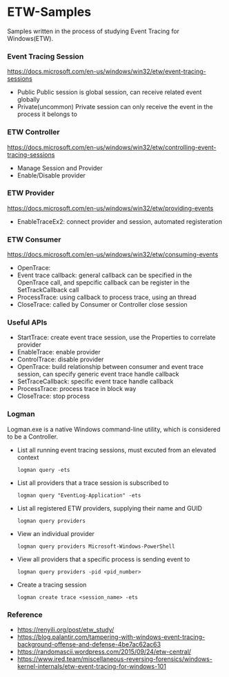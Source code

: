 # ETW-Samples
Samples written in the process of studying Event Tracing for Windows(ETW).

### Event Tracing Session
https://docs.microsoft.com/en-us/windows/win32/etw/event-tracing-sessions
* Public
Public session is global session, can receive related event globally
* Private(uncommon)
Private session can only receive the event in the process it belongs to

### ETW Controller
https://docs.microsoft.com/en-us/windows/win32/etw/controlling-event-tracing-sessions
* Manage Session and Provider
* Enable/Disable provider
  
### ETW Provider
https://docs.microsoft.com/en-us/windows/win32/etw/providing-events
* EnableTraceEx2: connect provider and session, automated registeration

### ETW Consumer
https://docs.microsoft.com/en-us/windows/win32/etw/consuming-events
* OpenTrace: 
* Event trace callback: general callback can be specified in the OpenTrace call, and spepcific callback can be register in the SetTrackCallback call
* ProcessTrace: using callback to process trace, using an thread
* CloseTrace: called by Consumer or Controller close session

### Useful APIs
* StartTrace: create event trace session, use the Properties to correlate provider
* EnableTrace: enable provider
* ControlTrace: disable provider
* OpenTrace: build relationship between consumer and event trace session, can specify generic event trace handle callback
* SetTraceCallback: specific event trace handle callback 
* ProcessTrace: process trace in block way
* CloseTrace: stop process

### Logman
Logman.exe is a native Windows command-line utility, which is considered to be a Controller. 
* List all running event tracing sessions, must excuted from an elevated context
  ```
  logman query -ets
  ```
* List all providers that a trace session is subscribed to
  ```
  logman query "EventLog-Application" -ets 
  ```
* List all registered ETW providers, supplying their name and GUID
  ```
  logman query providers
  ```
* View an individual provider
  ```
  logman query providers Microsoft-Windows-PowerShell
  ```
* View all providers that a specific process is sending event to
  ```
  logman query providers -pid <pid_number>
  ```
* Create a tracing session
  ```
  logman create trace <session_name> -ets
  ```

### Reference
 * https://renyili.org/post/etw_study/
 * https://blog.palantir.com/tampering-with-windows-event-tracing-background-offense-and-defense-4be7ac62ac63
 * https://randomascii.wordpress.com/2015/09/24/etw-central/ 
 * https://www.ired.team/miscellaneous-reversing-forensics/windows-kernel-internals/etw-event-tracing-for-windows-101

